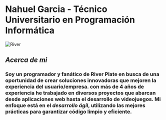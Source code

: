 # **Nahuel Garcia - Técnico Universitario en Programación Informática**

![River](https://brandemia.org/contenido/subidas/2022/02/000-river-plate.jpg)

## _**Acerca de mi**_

### Soy un programador y fanático de River Plate en busca de una oportunidad de crear soluciones innovadoras que mejoren la experiencia del usuario/empresa. con más de **4 años de experiencia** he trabajado en diversos proyectos que abarcan desde aplicaciones web hasta el desarrollo de videojuegos. Mi enfoque está en el _desarrollo ágil_, utilizando las mejores prácticas para garantizar código limpio y eficiente.

 

